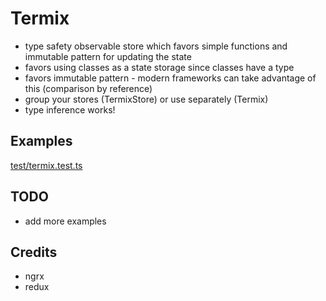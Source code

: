# Termix
- type safety observable store which favors simple functions and immutable pattern for updating the state
- favors using classes as a state storage since classes have a type
- favors immutable pattern - modern frameworks can take advantage of this (comparison by reference)
- group your stores (TermixStore) or use separately (Termix)
- type inference works!

## Examples
[test/termix.test.ts](test/termix.test.ts)

## TODO
- add more examples

## Credits
- ngrx
- redux
